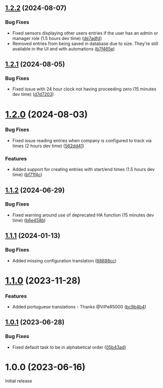 ## [1.2.2](https://github.com/BottlecapDave/HomeAssistant-HarvestTimeTracker/compare/v1.2.1...v1.2.2) (2024-08-07)


### Bug Fixes

* Fixed sensors displaying other users entries if the user has an admin or manager role (1.5 hours dev time) ([de7adfd](https://github.com/BottlecapDave/HomeAssistant-HarvestTimeTracker/commit/de7adfd3af031f55ae37beca86029871188f14a5))
* Removed entries from being saved in database due to size. They're still available in the UI and with automations ([b7f465e](https://github.com/BottlecapDave/HomeAssistant-HarvestTimeTracker/commit/b7f465e019eefb34d8f239193c71ccd06b04611c))

## [1.2.1](https://github.com/BottlecapDave/HomeAssistant-HarvestTimeTracker/compare/v1.2.0...v1.2.1) (2024-08-05)


### Bug Fixes

* Fixed issue with 24 hour clock not having proceeding zero (15 minutes dev time) ([d7d7203](https://github.com/BottlecapDave/HomeAssistant-HarvestTimeTracker/commit/d7d72033773588f8ac5700c9a414914cc435cfea))

# [1.2.0](https://github.com/BottlecapDave/HomeAssistant-HarvestTimeTracker/compare/v1.1.2...v1.2.0) (2024-08-03)


### Bug Fixes

* Fixed issue reading entries when company is configured to track via times (2 hours dev time) ([562dd41](https://github.com/BottlecapDave/HomeAssistant-HarvestTimeTracker/commit/562dd413072d0da85b609f7b0fb9a280ff680ff8))


### Features

* Added support for creating entries with start/end times (1.5 hours dev time) ([bf71f4c](https://github.com/BottlecapDave/HomeAssistant-HarvestTimeTracker/commit/bf71f4ca63306799c58c663152470d15d9b7e9ea))

## [1.1.2](https://github.com/BottlecapDave/HomeAssistant-HarvestTimeTracker/compare/v1.1.1...v1.1.2) (2024-06-29)


### Bug Fixes

* Fixed warning around use of deprecated HA function (15 minutes dev time) ([b6e458b](https://github.com/BottlecapDave/HomeAssistant-HarvestTimeTracker/commit/b6e458b14e0613cd4c853661de6a13aa39f5a34a))

## [1.1.1](https://github.com/BottlecapDave/HomeAssistant-HarvestTimeTracker/compare/v1.1.0...v1.1.1) (2024-01-13)


### Bug Fixes

* Added missing configuration translation ([68688cc](https://github.com/BottlecapDave/HomeAssistant-HarvestTimeTracker/commit/68688cc54625af684c98540df538cd659125ffc6))

# [1.1.0](https://github.com/BottlecapDave/HomeAssistant-HarvestTimeTracker/compare/v1.0.1...v1.1.0) (2023-11-28)


### Features

* Added portuguese translations - Thanks @ViPeR5000 ([bc9b4b4](https://github.com/BottlecapDave/HomeAssistant-HarvestTimeTracker/commit/bc9b4b43840487b376cc65de410925c005106732))

## [1.0.1](https://github.com/BottlecapDave/HomeAssistant-HarvestTimeTracker/compare/v1.0.0...v1.0.1) (2023-06-28)


### Bug Fixes

* Fixed default task to be in alphabetical order ([05b43ad](https://github.com/BottlecapDave/HomeAssistant-HarvestTimeTracker/commit/05b43adfaba9ab00bb2a605d634fe4d70929a641))

# 1.0.0 (2023-06-16)

Initial release
